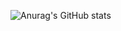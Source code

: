 ![Anurag's GitHub stats](https://github-readme-stats.vercel.app/api?hosseinkhani1384=yousefvafaei&show_icons=true&theme=radical)
